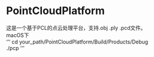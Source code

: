 # PointCloudPlatform
这是一个基于PCL的点云处理平台，支持.obj .ply .pcd文件。  
macOS下  
‘’‘
cd your_path/PointCloudPlatform/Build/Products/Debug  
./pcp
’‘’
